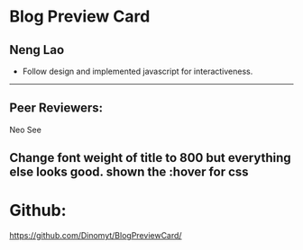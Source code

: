 # Blog Preview Card

Neng Lao
---------------------
-  Follow design and implemented javascript for interactiveness.
----------------------
  
Peer Reviewers:  
---------------------
  
  Neo See

  Change font weight of title to 800 but everything else looks good. shown the :hover for css
---------------------

# Github:  

https://github.com/Dinomyt/BlogPreviewCard/
